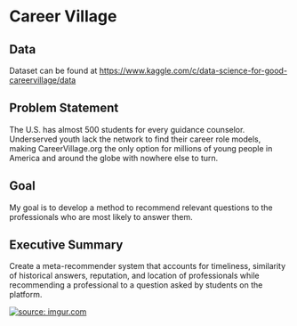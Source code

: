 # Career Village

## Data
Dataset can be found at https://www.kaggle.com/c/data-science-for-good-careervillage/data

## Problem Statement
The U.S. has almost 500 students for every guidance counselor. Underserved youth lack the network to find their career role models, making CareerVillage.org the only option for millions of young people in America and around the globe with nowhere else to turn.

## Goal
My goal is to develop a method to recommend relevant questions to the professionals who are most likely to answer them.

## Executive Summary
Create a meta-recommender system that accounts for timeliness, similarity of historical answers, reputation, and location of professionals while recommending a professional to a question asked by students on the platform.

<a href="https://imgur.com/SbUsWSt"><img src="https://i.imgur.com/SbUsWSt.png" title="source: imgur.com" /></a>
